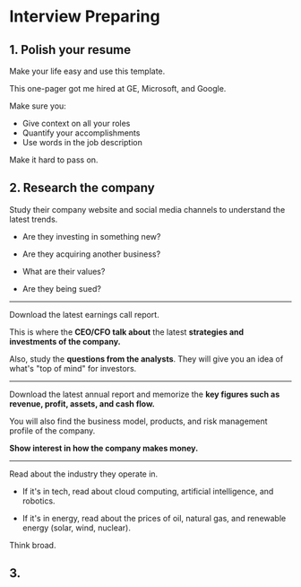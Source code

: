 # Interview Preparing

## 1. Polish your resume

Make your life easy and use this template.

This one-pager got me hired at GE, Microsoft, and Google.

Make sure you:

- Give context on all your roles
- Quantify your accomplishments
- Use words in the job description

Make it hard to pass on.

## 2. Research the company

Study their company website and social media channels to understand the latest trends.

- Are they investing in something new?

- Are they acquiring another business?

- What are their values?

- Are they being sued?

---

Download the latest earnings call report. 

This is where the **CEO/CFO talk about** the latest **strategies and investments of the company.**

Also, study the **questions from the analysts**. They will give you an idea of what's "top of mind" for investors.

---

Download the latest annual report and memorize the **key figures such as revenue, profit, assets, and cash flow.**

You will also find the business model, products, and risk management profile of the company.

**Show interest in how the company makes money.**

---

Read about the industry they operate in.

- If it's in tech, read about cloud computing, artificial intelligence, and robotics. 

- If it's in energy, read about the prices of oil, natural gas, and renewable energy (solar, wind, nuclear).

Think broad.

## 3. 